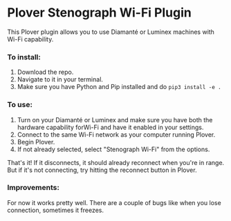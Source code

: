 # Plover Stenograph Wi-Fi Plugin

This Plover plugin allows you to use Diamanté or Luminex machines with Wi-Fi capability.

### To install:

1. Download the repo.
2. Navigate to it in your terminal.
3. Make sure you have Python and Pip installed and do `pip3 install -e .`

### To use:

1. Turn on your Diamanté or Luminex and make sure you have both the hardware capability forWi-Fi and have it enabled in your settings.
2. Connect to the same Wi-Fi network as your computer running Plover.
3. Begin Plover.
4. If not already selected, select "Stenograph Wi-Fi" from the options.

That's it! If it disconnects, it should already reconnect when you're in range.
But if it's not connecting, try hitting the reconnect button in Plover.

### Improvements:

For now it works pretty well. There are a couple of bugs like when you lose connection, sometimes it freezes.